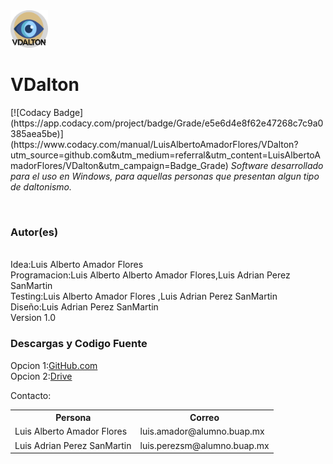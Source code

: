 <img src="https://github.com/LuisAlbertoAmadorFlores/VDalton/blob/master/VDalton.png"  width="60" height="60">

<h1><b>VDalton</b></h1>[![Codacy Badge](https://app.codacy.com/project/badge/Grade/e5e6d4e8f62e47268c7c9a0385aea5be)](https://www.codacy.com/manual/LuisAlbertoAmadorFlores/VDalton?utm_source=github.com&amp;utm_medium=referral&amp;utm_content=LuisAlbertoAmadorFlores/VDalton&amp;utm_campaign=Badge_Grade)
<em>Software desarrollado para el uso en Windows, para aquellas personas que presentan algun tipo de daltonismo.</em>


<br><b><h3>Autor(es)</h3></b>
<br>Idea:Luis Alberto Amador Flores
<br>Programacion:Luis Alberto Alberto Amador Flores,Luis Adrian Perez SanMartin
<br>Testing:Luis Alberto Amador Flores ,Luis Adrian Perez SanMartin
<br>Diseño:Luis Adrian Perez SanMartin
<br>Version 1.0
<br><b><h3>Descargas y Codigo Fuente</h3></b>

Opcion 1:<a href="https://github.com/LuisAlbertoAmadorFlores/VDalton">GitHub.com</a><br>
Opcion 2:<a href="https://drive.google.com/open?id=1KDWu1mYSR66w_KCKsDza6V-VB4ghInuB">Drive</a>

Contacto:
<table>
<tr><th>Persona</th><th>Correo</th></tr>
<tr><td>Luis Alberto Amador Flores</td><td>luis.amador@alumno.buap.mx</td></tr>
<tr><td>Luis Adrian Perez SanMartin</td><td>luis.perezsm@alumno.buap.mx</td></tr>
</table>


